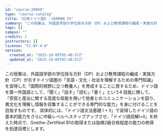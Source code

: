 ```yaml
---
id: "course:20969"
type: "course-catalog"
title: "応用ドイツ語Ⅱ ／GERMAN IV"
summary: "この授業は、外国語学部の学位授与方針（DP）および教育課程の編成・実施方針（CP）が示すドイツ語圏の「言語・文化・社会を理解するための専門知識」を習得した「国際的視野に立つ教養人」を育成することに資するため、ドイツ語を第一外国語として、「聞…"
tags: []
campus: ""
credits: 1
instructors: []
license: "CC-BY-4.0"
version:
  created_at: "2025-10-09T03:48:57Z"
  updated_at: "2025-10-09T03:48:57Z"
---
```

この授業は、外国語学部の学位授与方針（DP）および教育課程の編成・実施方針（CP）が示すドイツ語圏の「言語・文化・社会を理解するための専門知識」を習得した「国際的視野に立つ教養人」を育成することに資するため、ドイツ語を第一外国語として、「聞く」「話す」「読む」「書く」という4 技能に関して、「受容と産出に関する高度な技能を用いて他者とのコミュニケーションを図り、異文化を理解し情報を収集することができる専門的な能力」を身に付けることを目指すものです。 具体的には、「ドイツ語文法基礎 I + II」で習得したドイツ語の基本的能力をさらに中級レベルへステップアップさせ、「ドイツ語読解Ⅰ+Ⅱ」を終えた時点で、Goethe-Zertifikat B1の取得または独検2級合格程度の能力の修得を到達目標とします。
